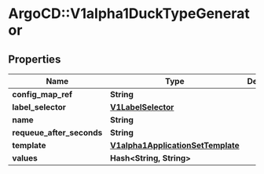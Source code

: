 # ArgoCD::V1alpha1DuckTypeGenerator

## Properties
Name | Type | Description | Notes
------------ | ------------- | ------------- | -------------
**config_map_ref** | **String** |  | [optional] 
**label_selector** | [**V1LabelSelector**](V1LabelSelector.md) |  | [optional] 
**name** | **String** |  | [optional] 
**requeue_after_seconds** | **String** |  | [optional] 
**template** | [**V1alpha1ApplicationSetTemplate**](V1alpha1ApplicationSetTemplate.md) |  | [optional] 
**values** | **Hash&lt;String, String&gt;** |  | [optional] 


